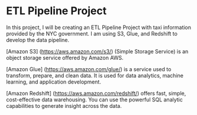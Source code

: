 # ETL Pipeline Project

In this project, I will be creating an ETL Pipeline Project with taxi information provided by the NYC government. I am using S3, Glue, and Redshift to develop the data pipeline.

[Amazon S3] (https://aws.amazon.com/s3/) (Simple Storage Service) is an object storage service offered by Amazon AWS. 

[Amazon Glue] (https://aws.amazon.com/glue/) is a service used to transform, prepare, and clean data. It is used for data analytics, machine learning, and application development.

[Amazon Redshift] (https://aws.amazon.com/redshift/) offers fast, simple, cost-effective data warehousing. You can use the powerful SQL analytic capabilities to generate insight across the data.


